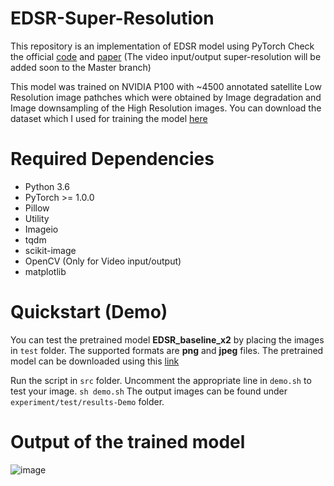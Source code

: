 # EDSR-Super-Resolution
This repository is an implementation of EDSR model using PyTorch 
Check the official [code](https://github.com/thstkdgus35/EDSR-PyTorch) and [paper](http://openaccess.thecvf.com/content_cvpr_2017_workshops/w12/papers/Lim_Enhanced_Deep_Residual_CVPR_2017_paper.pdf)
(The video input/output super-resolution will be added soon to the Master branch) 

This model was trained on NVIDIA P100 with ~4500 annotated satellite Low Resolution image pathches which were obtained by Image degradation and Image downsampling of the High Resolution images. You can download the dataset which I used for training the model [here](https://drive.google.com/drive/folders/1dbqh0lo5YAKhuPBXOlcUGsew5pL0T33O?usp=sharing)

# Required Dependencies
* Python 3.6
* PyTorch >= 1.0.0
* Pillow
* Utility
* Imageio
* tqdm
* scikit-image
* OpenCV (Only for Video input/output)
* matplotlib

# Quickstart (Demo)
You can test the pretrained model **EDSR_baseline_x2** by placing the images in `test` folder. The supported formats are **png** and **jpeg** files. The pretrained model can be downloaded using this [link]()

Run the script in `src` folder. Uncomment the appropriate line in `demo.sh` to test your image.
`sh demo.sh` 
The output images can be found under `experiment/test/results-Demo` folder.

# Output of the trained model

![image](https://user-images.githubusercontent.com/47710229/84050512-3040ff80-a9f1-11ea-857c-2439ed93f78e.png)

